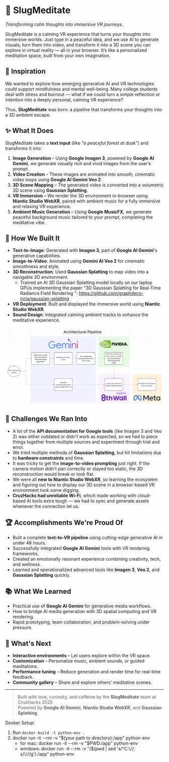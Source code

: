 # 🐌 SlugMeditate

*Transforming calm thoughts into immersive VR journeys.*

SlugMeditate is a calming VR experience that turns your thoughts into immersive worlds. Just type in a peaceful idea, and we use AI to generate visuals, turn them into video, and transform it into a 3D scene you can explore in virtual reality — all in your browser. It’s like a personalized meditation space, built from your own imagination.

## 🌟 Inspiration

We wanted to explore how emerging generative AI and VR technologies could support mindfulness and mental well-being. Many college students deal with stress and burnout — what if we could turn a simple reflection or intention into a deeply personal, calming VR experience?

Thus, **SlugMeditate** was born: a pipeline that transforms your thoughts into a 3D ambient escape.

## ✨ What It Does

SlugMeditate takes a **text input** (like _"a peaceful forest at dusk"_) and transforms it into:

1. **Image Generation** – Using **Google Imagen 3**, powered by **Google AI Gemini**, we generate visually rich and vivid images from the user’s prompt.
2. **Video Creation** – These images are animated into smooth, cinematic video loops using **Google AI Gemini Veo 2**.
3. **3D Scene Mapping** – The generated video is converted into a volumetric 3D scene using **Gaussian Splatting**.
4. **VR Immersion** – We render the 3D environment in-browser using **Niantic Studio WebXR**, paired with ambient music for a fully immersive and relaxing VR experience.
5. **Ambient Music Generation** – Using **Google MusicFX**, we generate peaceful background music tailored to your prompt, completing the meditative vibe.

## 🧠 How We Built It

- **Text-to-Image**: Generated with **Imagen 3**, part of **Google AI Gemini**'s generative capabilities.
- **Image-to-Video**: Animated using **Gemini AI Veo 2** for cinematic smoothness and style.
- **3D Reconstruction**: Used **Gaussian Splatting** to map video into a navigable 3D environment.
	- Trained an AI 3D Gaussian Splatting model locally on our laptop GPUs implementing the paper "3D Gaussian Splatting for Real-Time Radiance Field Rendering
": https://github.com/graphdeco-inria/gaussian-splatting
- **VR Deployment**: Built and displayed the immersive world using **Niantic Studio WebXR**.
- **Sound Design**: Integrated calming ambient tracks to enhance the meditative experience.

![Pipline](pipeline.png)

## 🧗 Challenges We Ran Into

- A lot of the **API documentation for Google tools** (like Imagen 3 and Veo 2) was either outdated or didn’t work as expected, so we had to piece things together from multiple sources and experiment through trial and error.
- We tried multiple methods of **Gaussian Splatting**, but hit limitations due to **hardware constraints** and time.
- It was tricky to get the **image-to-video prompting** just right. If the camera motion didn’t pan correctly or stayed too static, the 3D reconstruction would break or look flat.
- We were all **new to Niantic Studio WebXR**, so learning the ecosystem and figuring out how to display our 3D scene in a browser-based VR environment took some digging.
- **CruzHacks had unreliable Wi-Fi**, which made working with cloud-based AI tools extra tough — we had to sync and generate assets whenever the connection let us.

## 🏆 Accomplishments We're Proud Of

- Built a complete **text-to-VR pipeline** using cutting-edge generative AI in under 48 hours.
- Successfully integrated **Google AI Gemini** tools with VR rendering frameworks.
- Created an emotionally resonant experience combining creativity, tech, and wellness.
- Learned and operationalized advanced tools like **Imagen 3**, **Veo 2**, and **Gaussian Splatting** quickly.

## 📚 What We Learned

- Practical use of **Google AI Gemini** for generative media workflows.
- How to bridge AI media generation with 3D spatial computing and VR rendering.
- Rapid prototyping, team collaboration, and problem-solving under pressure.

## 🔮 What's Next

- **Interactive environments** – Let users explore within the VR space.
- **Customization** – Personalize music, ambient sounds, or guided meditations.
- **Performance tuning** – Reduce generation and render time for real-time feedback.
- **Community gallery** – Share and explore others' meditative scenes.

---

> Built with love, curiosity, and caffeine by the **SlugMeditate** team at CruzHacks 2025   
> Powered by **Google AI Gemini**, **Niantic Studio WebXR**, and **Gaussian Splatting**.

Docker Setup:
1. Run `docker build -t python-env .`
2. docker run -it --rm -v "$(your path to directory):/app" python-env
	- for mac: docker run -it --rm -v "$PWD:/app" python-env
	- windows: docker run -it --rm -v "/$(pwd | sed 's/^C:\\//; s/\\/\//g'):/app" python-env
